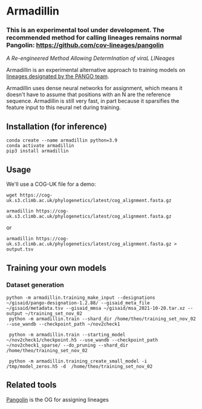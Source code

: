 # Armadillin

### This is an experimental tool under development. The recommended method for calling lineages remains normal Pangolin: https://github.com/cov-lineages/pangolin

_A Re-engineered Method Allowing DetermInation of viraL LINeages_

Armadillin is an experimental alternative approach to training models on [lineages designated by the PANGO team](https://github.com/cov-lineages/pango-designation).

Armadillin uses dense neural networks for assignment, which means it doesn't have to assume that positions with an N are the reference sequence. Armadillin is still very fast, in part because it sparsifies the feature input to this neural net during training.

## Installation (for inference)

```
conda create --name armadillin python=3.9
conda activate armadillin
pip3 install armadillin
```

## Usage

We'll use a COG-UK file for a demo:

```
wget https://cog-uk.s3.climb.ac.uk/phylogenetics/latest/cog_alignment.fasta.gz
```

```
armadillin https://cog-uk.s3.climb.ac.uk/phylogenetics/latest/cog_alignment.fasta.gz
```

or

```
armadillin https://cog-uk.s3.climb.ac.uk/phylogenetics/latest/cog_alignment.fasta.gz > output.tsv
```

## Training your own models

### Dataset generation

```
python -m armadillin.training_make_input --designations ~/gisaid/pango-designation-1.2.88/ --gisaid_meta_file ~/gisaid/metadata.tsv --gisaid_mmsa ~/gisaid/msa_2021-10-20.tar.xz --output ~/training_set_nov_02
 python -m armadillin.train --shard_dir /home/theo/training_set_nov_02 --use_wandb --checkpoint_path ~/nov2check1

 python -m armadillin.train --starting_model ~/nov2check1/checkpoint.h5 --use_wandb --checkpoint_path ~/nov2check1_sparse/ --do_pruning --shard_dir /home/theo/training_set_nov_02

 python -m armadillin.training_create_small_model -i /tmp/model_zeros.h5 -d  /home/theo/training_set_nov_02
```

## Related tools

[Pangolin](https://github.com/cov-lineages/pangolin) is the OG for assigning lineages
